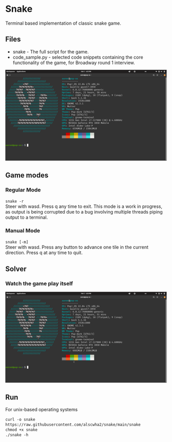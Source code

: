 # Snake
Terminal based implementation of classic snake game.

## Files
* snake - The full script for the game.
* code_sample.py - selected code snippets containing the core functionality of the game, for Broadway round 1 interview.

<img src="https://raw.githubusercontent.com/alscwha2/images/main/manual.gif" alt="snake_gif"/>

## Game modes
### Regular Mode
`snake -r`  
Steer with wasd. Press q any time to exit. This mode is a work in progress, as output is being corrupted due to a bug involving multiple threads piping output to a terminal.
### Manual Mode
`snake [-m]`  
Steer with wasd. Press any button to advance one tile in the current direction. Press q at any time to quit.


## Solver
### Watch the game play itself
<img src="https://raw.githubusercontent.com/alscwha2/images/main/solver.gif" alt="snake_gif"/>

## Run
For unix-based operating systems
```
curl -o snake https://raw.githubusercontent.com/alscwha2/snake/main/snake
chmod +x snake
./snake -h
```
